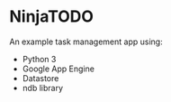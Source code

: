 # NinjaTODO

An example task management app using:

- Python 3
- Google App Engine
- Datastore
- ndb library

